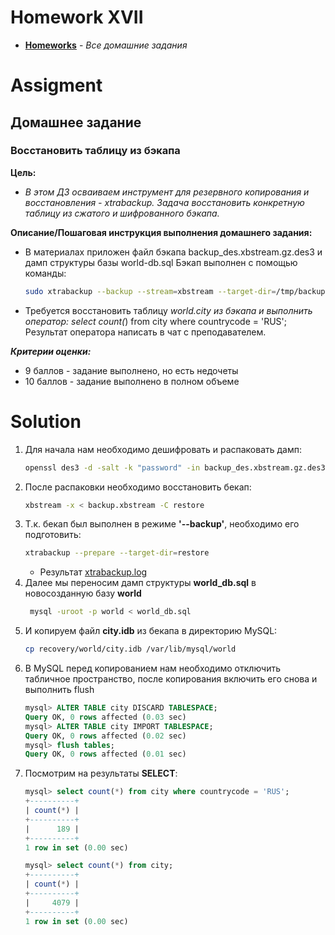 # Homework XVII
* **[Homeworks](/README.md)** - *Все домашние задания*
# Assigment
## Домашнее задание
### Восстановить таблицу из бэкапа

**Цель:**<br>
* *В этом ДЗ осваиваем инструмент для резервного копирования и восстановления - xtrabackup. Задача восстановить конкретную таблицу из сжатого и шифрованного бэкапа.*

**Описание/Пошаговая инструкция выполнения домашнего задания:**

* В материалах приложен файл бэкапа backup_des.xbstream.gz.des3 и дамп структуры базы world-db.sql
Бэкап выполнен с помощью команды:
   ```bash
   sudo xtrabackup --backup --stream=xbstream --target-dir=/tmp/backups/xtrabackup/stream| gzip - | openssl des3 -salt -k "password" \ stream/backup_des.xbstream.gz.des3
   ```
* Требуется восстановить таблицу *world.city из бэкапа и выполнить оператор: select count(*) from city where countrycode = 'RUS'; Результат оператора написать в чат с преподавателем.

***Критерии оценки:***
* 9 баллов - задание выполнено, но есть недочеты
* 10 баллов - задание выполнено в полном объеме

[//]: # (# Assessment)
[//]: # (![image]&#40;https://user-images.githubusercontent.com/37443340/227890091-022abddf-40b5-4b30-9026-981c53cc046d.png&#41;)
# Solution
1. Для начала нам необходимо дешифровать и распаковать дамп:
    ```bash
    openssl des3 -d -salt -k "password" -in backup_des.xbstream.gz.des3 | gzip -d > backup.xbstream
    ```
2. После распаковки необходимо восстановить бекап:
    ```bash
    xbstream -x < backup.xbstream -C restore
    ```
3. Т.к. бекап был выполнен в режиме **'--backup'**, необходимо его подготовить:
    ```bash
    xtrabackup --prepare --target-dir=restore 
    ```
   * Результат [xtrabackup.log](/Homeworks%20/Homework%20XVII/xtrabackup.log)
4. Далее мы переносим дамп структуры **world_db.sql** в новосозданную базу **world**
    ```bash
     mysql -uroot -p world < world_db.sql
    ```
5. И копируем файл **city.idb** из бекапа в директорию MySQL:
    ```bash
   cp recovery/world/city.idb /var/lib/mysql/world
    ```
6. В MySQL перед копированием нам необходимо отключить табличное пространство, после копирования включить его снова и выполнить flush
    ```sql
    mysql> ALTER TABLE city DISCARD TABLESPACE;
    Query OK, 0 rows affected (0.03 sec)
    mysql> ALTER TABLE city IMPORT TABLESPACE;
    Query OK, 0 rows affected (0.02 sec)
    mysql> flush tables;
    Query OK, 0 rows affected (0.01 sec)
    ```
7. Посмотрим на результаты **SELECT**:
    ```sql
    mysql> select count(*) from city where countrycode = 'RUS';
    +----------+
    | count(*) |
    +----------+
    |      189 |
    +----------+
    1 row in set (0.00 sec)
    
    mysql> select count(*) from city;
    +----------+
    | count(*) |
    +----------+
    |     4079 |
    +----------+
    1 row in set (0.00 sec)
    ```